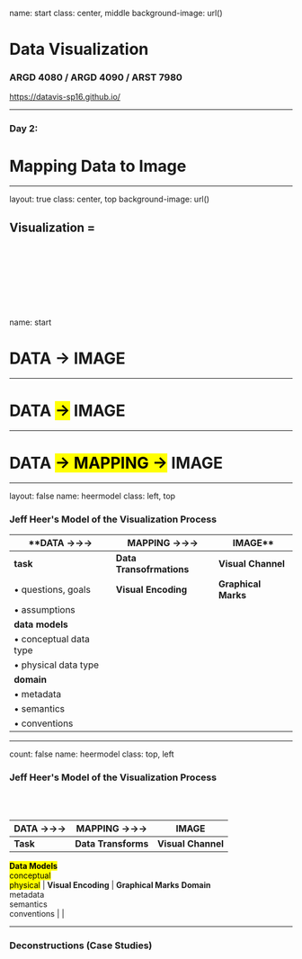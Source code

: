 name: start
class: center, middle
background-image: url()

# Data Visualization
                
### ARGD 4080 / ARGD 4090 / ARST 7980

<https://datavis-sp16.github.io/>

---

### Day 2:

# Mapping Data to Image

---
layout: true
class: center, top
background-image: url()

## Visualization = 
<br><br><br><br>
---
name: start

# DATA &rarr; IMAGE

---

# DATA <mark>&rarr;</mark> IMAGE

---

# DATA <mark>&rarr; MAPPING &rarr;</mark> IMAGE

---
layout: false
name: heermodel
class: left, top
        
### Jeff Heer's Model of the Visualization Process  


**DATA &rarr;&rarr;&rarr;  | MAPPING &rarr;&rarr;&rarr;  | IMAGE**
----------|---------|-------------
**task**  | **Data Transofrmations** | **Visual Channel**• questions, goals  | **Visual Encoding** | **Graphical Marks**
• assumptions | |**data models** | | • conceptual data type | |  • physical data type | |**domain** | |• metadata | |
• semantics | |
• conventions | |

---
count: false
name: heermodel
class: top, left
        
### Jeff Heer's Model of the Visualization Process  
<br><br>

DATA &rarr;&rarr;&rarr;  | MAPPING &rarr;&rarr;&rarr;  | IMAGE
----------|---------|-------------
**Task**  |  **Data Transforms** |  **Visual Channel**
<mark>**Data Models**<br>conceptual<br>physical</mark> |  **Visual Encoding** |  **Graphical Marks****Domain**<br>metadata<br>semantics<br>conventions | | 
---
### Deconstructions (Case Studies)




